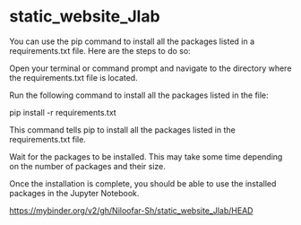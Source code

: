 # static_website_Jlab

You can use the pip command to install all the packages listed in a requirements.txt file. Here are the steps to do so:

Open your terminal or command prompt and navigate to the directory where the requirements.txt file is located.

Run the following command to install all the packages listed in the file:

pip install -r requirements.txt


This command tells pip to install all the packages listed in the requirements.txt file.

Wait for the packages to be installed. This may take some time depending on the number of packages and their size.

Once the installation is complete, you should be able to use the installed packages in the Jupyter Notebook.


https://mybinder.org/v2/gh/Niloofar-Sh/static_website_Jlab/HEAD
